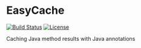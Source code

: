 EasyCache
=====================================
[![Build Status](https://travis-ci.org/lialun/EasyCache.svg?branch=master)](https://travis-ci.org/lialun/EasyCache)
[![License](http://img.shields.io/:license-apache-brightgreen.svg)](http://www.apache.org/licenses/LICENSE-2.0.html)

Caching Java method results with Java annotations
